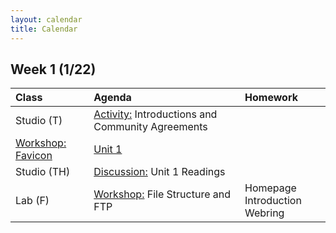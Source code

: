 ```yaml
---
layout: calendar
title: Calendar
---
```


## Week 1 (1/22)

| Class | Agenda | Homework |
| :--- | :--- | :--- |
| Studio (T) | <ins>Activity:</ins> Introductions and Community Agreements <br> 
<ins>Workshop:</ins> [Favicon](https://docs.google.com/document/d/15gawrRKPkf1NcipJBp7a2IdEg07WG9u_MQRmT1WmN10) | [Unit 1](/readings) |
| Studio (TH) | <ins>Discussion:</ins> Unit 1 Readings | 
| Lab (F) | <ins>Workshop:</ins> File Structure and FTP | Homepage <br> Introduction Webring |